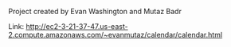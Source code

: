 Project created by Evan Washington and Mutaz Badr

Link: http://ec2-3-21-37-47.us-east-2.compute.amazonaws.com/~evanmutaz/calendar/calendar.html
